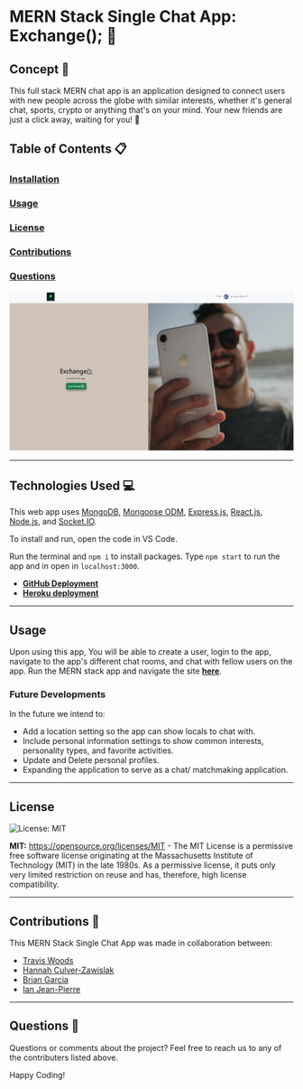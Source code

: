 # MERN Stack Single Chat App: Exchange(); 📲


## Concept 📝
This full stack MERN chat app is an application designed to connect users with new people across the globe with similar interests, whether it's general chat, sports, crypto or anything that's on your mind. Your new friends are just a click away, waiting for you! 🚀


## Table of Contents 📋
### [Installation](#installation)
### [Usage](#usage) 
### [License](#license) 
### [Contributions](#contributions) 
### [Questions](#questions) 

![User creates a login, logs in, and navigates chat features sections on the webpage.](./project-chat-frontend/src/assets/exchange-social-chat-app.png)

---


## Technologies Used 💻
This web app uses [MongoDB](https://www.mongodb.com/), [Mongoose ODM](https://www.mongodb.com/), [Express.js](https://expressjs.com/), [React.js](https://reactjs.org/), [Node.js](https://nodejs.org/en/), and [Socket.IO](https://socket.io/).

To install and run, open the code in VS Code. 

Run the terminal and `npm i` to install packages. Type `npm start` to run the app and in open in `localhost:3000`. 

- **[GitHub Deployment](https://itsbrianfire.github.io/mern-stack-exchange-chat-app/)**
- **[Heroku deployment](https://mern-stack-exchange-chat-app.herokuapp.com/)**


---


## Usage
Upon using this app, You will be able to create a user, login to the app, navigate to the app's different chat rooms, and chat with fellow users on the app. Run the MERN stack app and navigate the site **[here](https://itsbrianfire.github.io/mern-stack-exchange-chat-app/)**.

### **Future Developments**
In the future we intend to:
- Add a location setting so the app can show locals to chat with. 
- Include personal information settings to show common interests, personality types, and favorite activities.
- Update and Delete personal profiles.
- Expanding the application to serve as a chat/ matchmaking application.

---


## License
![License: MIT](https://img.shields.io/badge/License-MIT-yellow.svg)

**MIT:** https://opensource.org/licenses/MIT - The MIT License is a permissive free software license originating at the Massachusetts Institute of Technology (MIT) in the late 1980s. As a permissive license, it puts only very limited restriction on reuse and has, therefore, high license compatibility.


---


## Contributions 👥
This MERN Stack Single Chat App was made in collaboration between:
- [Travis Woods](https://github.com/woodstr3313/)
- [Hannah Culver-Zawislak](https://github.com/hculv/)
- [Brian Garcia](https://github.com/itsbrianfire/)
- [Ian Jean-Pierre](https://github.com/HotelYankee)


---


## Questions 👋
Questions or comments about the project? Feel free to reach us to any of the contributers listed above.

Happy Coding!
